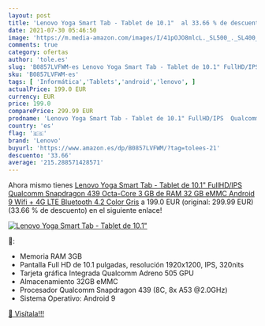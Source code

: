 ```yaml
---
layout: post
title: 'Lenovo Yoga Smart Tab - Tablet de 10.1"  al 33.66 % de descuento'
date: 2021-07-30 05:46:50
image: 'https://m.media-amazon.com/images/I/41pOJO8mlcL._SL500_._SL400_.jpg'
comments: true
category: ofertas
author: 'tole.es'
slug: 'B0857LVFWM-es Lenovo Yoga Smart Tab - Tablet de 10.1" FullHD/IPS...'
sku: 'B0857LVFWM-es'
tags: [ 'Informática','Tablets','android','lenovo', ]
actualPrice: 199.0 EUR
currency: EUR
price: 199.0
comparePrice: 299.99 EUR
prodname: 'Lenovo Yoga Smart Tab - Tablet de 10.1" FullHD/IPS  Qualcomm Snapdragon 439 Octa-Core  3 GB de RAM  32 GB eMMC  Android 9  Wifi + 4G LTE  Bluetooth 4.2   Color Gris'
country: 'es'
flag: '🇪🇸'
brand: 'Lenovo'
buyurl: 'https://www.amazon.es/dp/B0857LVFWM/?tag=tolees-21'
descuento: '33.66'
average: '215.288571428571'
---
```


Ahora mismo tienes [Lenovo Yoga Smart Tab - Tablet de 10.1" FullHD/IPS  Qualcomm Snapdragon 439 Octa-Core  3 GB de RAM  32 GB eMMC  Android 9  Wifi + 4G LTE  Bluetooth 4.2   Color Gris](https://www.amazon.es/dp/B0857LVFWM/?tag=tolees-21) a 199.0 EUR (original: 299.99 EUR) (33.66 %  de descuento) en el siguiente enlace!

[![Lenovo Yoga Smart Tab - Tablet de 10.1" ](https://m.media-amazon.com/images/I/41pOJO8mlcL._SL500_._SL400_.jpg)](https://www.amazon.es/dp/B0857LVFWM/?tag=tolees-21)

🔎:

- Memoria RAM 3GB
- Pantalla Full HD de 10.1 pulgadas, resolución 1920x1200, IPS, 320nits
- Tarjeta gráfica Integrada Qualcomm Adreno 505 GPU
- Almacenamiento 32GB eMMC
- Procesador Qualcomm Snapdragon 439 (8C, 8x A53 @2.0GHz)
- Sistema Operativo: Android 9

[🛒 Visítala!!!](https://www.amazon.es/dp/B0857LVFWM/?tag=tolees-21)
